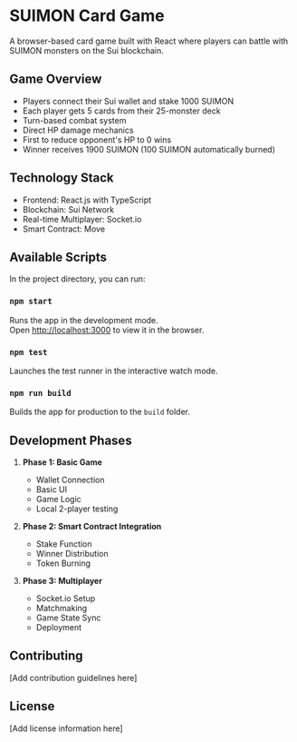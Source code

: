 # SUIMON Card Game

A browser-based card game built with React where players can battle with SUIMON monsters on the Sui blockchain.

## Game Overview

- Players connect their Sui wallet and stake 1000 SUIMON
- Each player gets 5 cards from their 25-monster deck
- Turn-based combat system
- Direct HP damage mechanics
- First to reduce opponent's HP to 0 wins
- Winner receives 1900 SUIMON (100 SUIMON automatically burned)

## Technology Stack

- Frontend: React.js with TypeScript
- Blockchain: Sui Network
- Real-time Multiplayer: Socket.io
- Smart Contract: Move

## Available Scripts

In the project directory, you can run:

### `npm start`

Runs the app in the development mode.\
Open [http://localhost:3000](http://localhost:3000) to view it in the browser.

### `npm test`

Launches the test runner in the interactive watch mode.

### `npm run build`

Builds the app for production to the `build` folder.

## Development Phases

1. **Phase 1: Basic Game**
   - Wallet Connection
   - Basic UI
   - Game Logic
   - Local 2-player testing

2. **Phase 2: Smart Contract Integration**
   - Stake Function
   - Winner Distribution
   - Token Burning

3. **Phase 3: Multiplayer**
   - Socket.io Setup
   - Matchmaking
   - Game State Sync
   - Deployment

## Contributing

[Add contribution guidelines here]

## License

[Add license information here]
